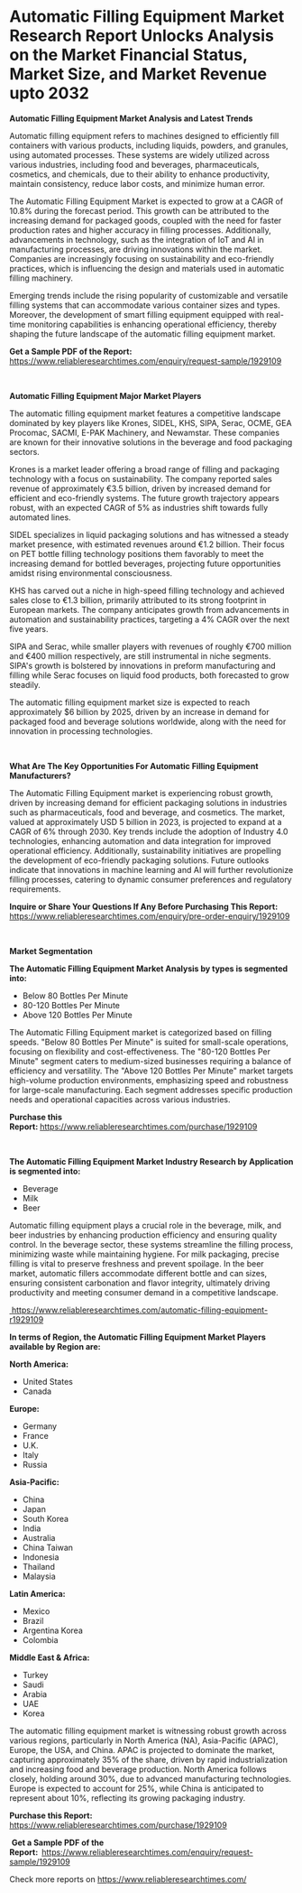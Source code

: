 <p><h1>Automatic Filling Equipment Market Research Report Unlocks Analysis on the Market Financial Status, Market Size, and Market Revenue upto 2032</h1></p><p><strong>Automatic Filling Equipment Market Analysis and Latest Trends</strong></p>
<p><p>Automatic filling equipment refers to machines designed to efficiently fill containers with various products, including liquids, powders, and granules, using automated processes. These systems are widely utilized across various industries, including food and beverages, pharmaceuticals, cosmetics, and chemicals, due to their ability to enhance productivity, maintain consistency, reduce labor costs, and minimize human error.</p><p>The Automatic Filling Equipment Market is expected to grow at a CAGR of 10.8% during the forecast period. This growth can be attributed to the increasing demand for packaged goods, coupled with the need for faster production rates and higher accuracy in filling processes. Additionally, advancements in technology, such as the integration of IoT and AI in manufacturing processes, are driving innovations within the market. Companies are increasingly focusing on sustainability and eco-friendly practices, which is influencing the design and materials used in automatic filling machinery.</p><p>Emerging trends include the rising popularity of customizable and versatile filling systems that can accommodate various container sizes and types. Moreover, the development of smart filling equipment equipped with real-time monitoring capabilities is enhancing operational efficiency, thereby shaping the future landscape of the automatic filling equipment market.</p></p>
<p><strong>Get a Sample PDF of the Report:&nbsp;</strong> <a href="https://www.reliableresearchtimes.com/enquiry/request-sample/1929109?utm_campaign=2230&utm_medium=2&utm_source=Github&utm_content=ia&utm_term=29032025&utm_id=automatic-filling-equipment">https://www.reliableresearchtimes.com/enquiry/request-sample/1929109</a></p>
<p>&nbsp;</p>
<p><strong>Automatic Filling Equipment Major Market Players</strong></p>
<p><p>The automatic filling equipment market features a competitive landscape dominated by key players like Krones, SIDEL, KHS, SIPA, Serac, OCME, GEA Procomac, SACMI, E-PAK Machinery, and Newamstar. These companies are known for their innovative solutions in the beverage and food packaging sectors.</p><p>Krones is a market leader offering a broad range of filling and packaging technology with a focus on sustainability. The company reported sales revenue of approximately €3.5 billion, driven by increased demand for efficient and eco-friendly systems. The future growth trajectory appears robust, with an expected CAGR of 5% as industries shift towards fully automated lines.</p><p>SIDEL specializes in liquid packaging solutions and has witnessed a steady market presence, with estimated revenues around €1.2 billion. Their focus on PET bottle filling technology positions them favorably to meet the increasing demand for bottled beverages, projecting future opportunities amidst rising environmental consciousness.</p><p>KHS has carved out a niche in high-speed filling technology and achieved sales close to €1.3 billion, primarily attributed to its strong footprint in European markets. The company anticipates growth from advancements in automation and sustainability practices, targeting a 4% CAGR over the next five years.</p><p>SIPA and Serac, while smaller players with revenues of roughly €700 million and €400 million respectively, are still instrumental in niche segments. SIPA's growth is bolstered by innovations in preform manufacturing and filling while Serac focuses on liquid food products, both forecasted to grow steadily.</p><p>The automatic filling equipment market size is expected to reach approximately $6 billion by 2025, driven by an increase in demand for packaged food and beverage solutions worldwide, along with the need for innovation in processing technologies.</p></p>
<p>&nbsp;</p>
<p><strong>What Are The Key Opportunities For Automatic Filling Equipment Manufacturers?</strong></p>
<p><p>The Automatic Filling Equipment market is experiencing robust growth, driven by increasing demand for efficient packaging solutions in industries such as pharmaceuticals, food and beverage, and cosmetics. The market, valued at approximately USD 5 billion in 2023, is projected to expand at a CAGR of 6% through 2030. Key trends include the adoption of Industry 4.0 technologies, enhancing automation and data integration for improved operational efficiency. Additionally, sustainability initiatives are propelling the development of eco-friendly packaging solutions. Future outlooks indicate that innovations in machine learning and AI will further revolutionize filling processes, catering to dynamic consumer preferences and regulatory requirements.</p></p>
<p><strong>Inquire or Share Your Questions If Any Before Purchasing This Report:</strong> <a href="https://www.reliableresearchtimes.com/enquiry/pre-order-enquiry/1929109?utm_campaign=2230&utm_medium=2&utm_source=Github&utm_content=ia&utm_term=29032025&utm_id=automatic-filling-equipment">https://www.reliableresearchtimes.com/enquiry/pre-order-enquiry/1929109</a></p>
<p>&nbsp;</p>
<p><strong>Market Segmentation</strong></p>
<p><strong>The Automatic Filling Equipment Market Analysis by types is segmented into:</strong></p>
<p><ul><li>Below 80 Bottles Per Minute</li><li>80-120 Bottles Per Minute</li><li>Above 120 Bottles Per Minute</li></ul></p>
<p><p>The Automatic Filling Equipment market is categorized based on filling speeds. "Below 80 Bottles Per Minute" is suited for small-scale operations, focusing on flexibility and cost-effectiveness. The "80-120 Bottles Per Minute" segment caters to medium-sized businesses requiring a balance of efficiency and versatility. The "Above 120 Bottles Per Minute" market targets high-volume production environments, emphasizing speed and robustness for large-scale manufacturing. Each segment addresses specific production needs and operational capacities across various industries.</p></p>
<p><strong>Purchase this Report:&nbsp;</strong><a href="https://www.reliableresearchtimes.com/purchase/1929109?utm_campaign=2230&utm_medium=2&utm_source=Github&utm_content=ia&utm_term=29032025&utm_id=automatic-filling-equipment">https://www.reliableresearchtimes.com/purchase/1929109</a></p>
<p>&nbsp;</p>
<p><strong>The Automatic Filling Equipment Market Industry Research by Application is segmented into:</strong></p>
<p><ul><li>Beverage</li><li>Milk</li><li>Beer</li></ul></p>
<p><p>Automatic filling equipment plays a crucial role in the beverage, milk, and beer industries by enhancing production efficiency and ensuring quality control. In the beverage sector, these systems streamline the filling process, minimizing waste while maintaining hygiene. For milk packaging, precise filling is vital to preserve freshness and prevent spoilage. In the beer market, automatic fillers accommodate different bottle and can sizes, ensuring consistent carbonation and flavor integrity, ultimately driving productivity and meeting consumer demand in a competitive landscape.</p></p>
<p><a href="https://www.reliableresearchtimes.com/automatic-filling-equipment-r1929109?utm_campaign=2230&utm_medium=2&utm_source=Github&utm_content=ia&utm_term=29032025&utm_id=automatic-filling-equipment">&nbsp;https://www.reliableresearchtimes.com/automatic-filling-equipment-r1929109</a></p>
<p><strong>In terms of Region, the Automatic Filling Equipment Market Players available by Region are:</strong></p>
<p>
    <p> <strong> North America: </strong>
        <ul>
            <li>United States</li>
            <li>Canada</li>
        </ul>
        </p> 
    <p> <strong> Europe: </strong>
        <ul>
            <li>Germany</li>
            <li>France</li>
            <li>U.K.</li>
            <li>Italy</li>
            <li>Russia</li>
        </ul>
        </p> 
    <p> <strong> Asia-Pacific: </strong>
        <ul>
            <li>China</li>
            <li>Japan</li>
            <li>South Korea</li>
            <li>India</li>
            <li>Australia</li>
            <li>China Taiwan</li>
            <li>Indonesia</li>
            <li>Thailand</li>
            <li>Malaysia</li>
        </ul>
        </p> 
    <p> <strong> Latin America: </strong>
        <ul>
            <li>Mexico</li>
            <li>Brazil</li>
            <li>Argentina Korea</li>
            <li>Colombia</li>
        </ul>
        </p> 
    <p> <strong> Middle East & Africa: </strong>
        <ul>
            <li>Turkey</li>
            <li>Saudi</li>
            <li>Arabia</li>
            <li>UAE</li>
            <li>Korea</li>
        </ul>
    </p>
    </p>
<p><p>The automatic filling equipment market is witnessing robust growth across various regions, particularly in North America (NA), Asia-Pacific (APAC), Europe, the USA, and China. APAC is projected to dominate the market, capturing approximately 35% of the share, driven by rapid industrialization and increasing food and beverage production. North America follows closely, holding around 30%, due to advanced manufacturing technologies. Europe is expected to account for 25%, while China is anticipated to represent about 10%, reflecting its growing packaging industry.</p></p>
<p><strong>Purchase this Report: </strong><a href="https://www.reliableresearchtimes.com/purchase/1929109?utm_campaign=2230&utm_medium=2&utm_source=Github&utm_content=ia&utm_term=29032025&utm_id=automatic-filling-equipment">https://www.reliableresearchtimes.com/purchase/1929109</a></p>
<p>&nbsp;<strong>Get a Sample PDF of the Report:&nbsp;&nbsp;</strong><a href="https://www.reliableresearchtimes.com/enquiry/request-sample/1929109?utm_campaign=2230&utm_medium=2&utm_source=Github&utm_content=ia&utm_term=29032025&utm_id=automatic-filling-equipment">https://www.reliableresearchtimes.com/enquiry/request-sample/1929109</a></p>
<p><strong></strong></p>
<p>Check more reports on <a href="https://www.reliableresearchtimes.com/?utm_campaign=2230&utm_medium=2&utm_source=Github&utm_content=ia&utm_term=29032025&utm_id=automatic-filling-equipment">https://www.reliableresearchtimes.com/</a></p>